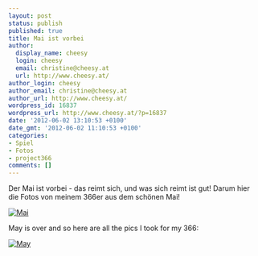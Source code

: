 ```yaml
---
layout: post
status: publish
published: true
title: Mai ist vorbei
author:
  display_name: cheesy
  login: cheesy
  email: christine@cheesy.at
  url: http://www.cheesy.at/
author_login: cheesy
author_email: christine@cheesy.at
author_url: http://www.cheesy.at/
wordpress_id: 16837
wordpress_url: http://www.cheesy.at/?p=16837
date: '2012-06-02 13:10:53 +0100'
date_gmt: '2012-06-02 11:10:53 +0100'
categories:
- Spiel
- Fotos
- project366
comments: []
---
```

<!--:de-->Der Mai ist vorbei - das reimt sich, und was sich reimt ist gut! Darum hier die Fotos von meinem 366er aus dem schönen Mai!
[![](http://www.cheesy.at/wp-content/uploads/05-May_tn.jpg "Mai")](http://www.cheesy.at/fotos/spiele/projekt365-und-andere-projekte/projekt366-2012/mai/)
<!--:--><!--:en-->May is over and so here are all the pics I took for my 366:
[![](http://www.cheesy.at/wp-content/uploads/05-May_tn.jpg "May")](http://www.cheesy.at/fotos/spiele/projekt365-und-andere-projekte/projekt366-2012/mai/)
<!--:-->
